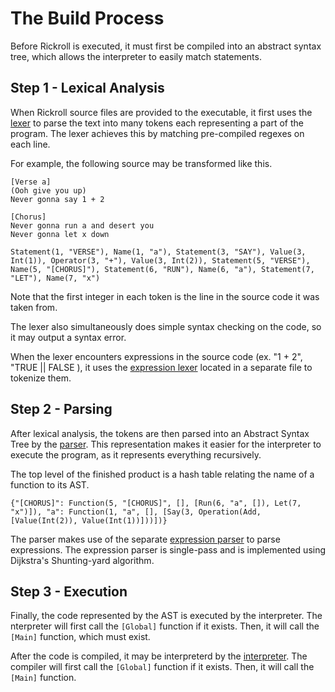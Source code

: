 # The Build Process

Before Rickroll is executed, it must first be compiled into an abstract syntax tree, which allows the interpreter to easily match statements.

## Step 1 - Lexical Analysis

When Rickroll source files are provided to the executable, it first uses the [lexer](../../src/lexer.rs) to parse the text into many tokens each representing a part of the program. The lexer achieves this by matching pre-compiled regexes on each line.

For example, the following source may be transformed like this.

```
[Verse a]
(Ooh give you up)
Never gonna say 1 + 2

[Chorus]
Never gonna run a and desert you
Never gonna let x down
```

```
Statement(1, "VERSE"), Name(1, "a"), Statement(3, "SAY"), Value(3, Int(1)), Operator(3, "+"), Value(3, Int(2)), Statement(5, "VERSE"), Name(5, "[CHORUS]"), Statement(6, "RUN"), Name(6, "a"), Statement(7, "LET"), Name(7, "x")
```

Note that the first integer in each token is the line in the source code it was taken from.

The lexer also simultaneously does simple syntax checking on the code, so it may output a syntax error.

When the lexer encounters expressions in the source code (ex. "1 + 2", "TRUE || FALSE
), it uses the [expression lexer](../../src/tokenizer.rs) located in a separate file to tokenize them.

## Step 2 - Parsing

After lexical analysis, the tokens are then parsed into an Abstract Syntax Tree by the [parser](../../src/parser.rs). This representation makes it easier for the interpreter to execute the program, as it represents everything recursively.

The top level of the finished product is a hash table relating the name of a function to its AST. 

```
{"[CHORUS]": Function(5, "[CHORUS]", [], [Run(6, "a", []), Let(7, "x")]), "a": Function(1, "a", [], [Say(3, Operation(Add, [Value(Int(2)), Value(Int(1))]))])}
```

The parser makes use of the separate [expression parser](../../src/tokenizer.rs) to parse expressions. The expression parser is single-pass and is implemented using Dijkstra's Shunting-yard algorithm.

## Step 3 - Execution

Finally, the code represented by the AST is executed by the interpreter. The nterpreter will first call the ```[Global]``` function if it exists. Then, it will call the ```[Main]``` function, which must exist.

After the code is compiled, it may be interpreterd by the [interpreter](../../src/interpreter.rs). The compiler will first call the ```[Global]``` function if it exists. Then, it will call the ```[Main]``` function.
